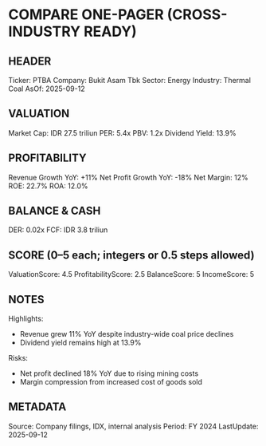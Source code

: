 # COMPARE ONE-PAGER (CROSS-INDUSTRY READY)

## HEADER
Ticker: PTBA
Company: Bukit Asam Tbk
Sector: Energy
Industry: Thermal Coal
AsOf: 2025-09-12

## VALUATION
Market Cap: IDR 27.5 triliun
PER: 5.4x
PBV: 1.2x
Dividend Yield: 13.9%

## PROFITABILITY
Revenue Growth YoY: +11%
Net Profit Growth YoY: -18%
Net Margin: 12%
ROE: 22.7%
ROA: 12.0%

## BALANCE & CASH
DER: 0.02x
FCF: IDR 3.8 triliun

## SCORE (0–5 each; integers or 0.5 steps allowed)
ValuationScore: 4.5
ProfitabilityScore: 2.5
BalanceScore: 5
IncomeScore: 5

## NOTES
Highlights:
- Revenue grew 11% YoY despite industry-wide coal price declines
- Dividend yield remains high at 13.9%

Risks:
- Net profit declined 18% YoY due to rising mining costs
- Margin compression from increased cost of goods sold

## METADATA
Source: Company filings, IDX, internal analysis
Period: FY 2024
LastUpdate: 2025-09-12